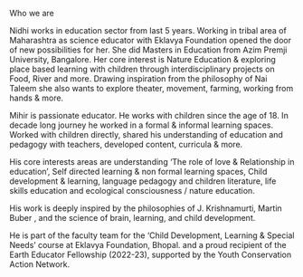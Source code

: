 Who we are 


Nidhi works in education sector from last 5 years. Working in tribal area of Maharashtra as science educator with Eklavya Foundation opened the door of new possibilities for her. She did Masters in Education from Azim Premji University, Bangalore. Her core interest is Nature Education & exploring place based learning with children through interdisciplinary projects on Food, River and more. Drawing inspiration from the philosophy of Nai Taleem she also wants to explore theater, movement, farming, working from hands & more.



Mihir is passionate educator. He works with children since the age of 18. In decade long journey he worked in a formal & informal learning spaces. Worked with children directly, shared his understanding of education and pedagogy with teachers, developed content, curricula & more.

His core interests areas are understanding ‘The role of love & Relationship in education’, Self directed learning & non formal learning spaces, Child development & learning, language pedagogy and children literature, life skills education and ecological consciousness / nature education.

His work is deeply inspired by the philosophies of J. Krishnamurti, Martin Buber , and the science of brain, learning, and child development.

He is part of the faculty team for the ‘Child Development, Learning & Special Needs’ course at Eklavya Foundation, Bhopal. and a proud recipient of the Earth Educator Fellowship (2022-23), supported by the Youth Conservation Action Network.

